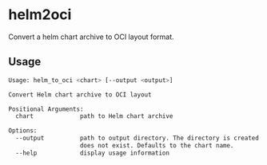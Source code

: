 # helm2oci

Convert a helm chart archive to OCI layout format.

## Usage

```bash
Usage: helm_to_oci <chart> [--output <output>]

Convert Helm chart archive to OCI layout

Positional Arguments:
  chart             path to Helm chart archive

Options:
  --output          path to output directory. The directory is created if it
                    does not exist. Defaults to the chart name.
  --help            display usage information
```
